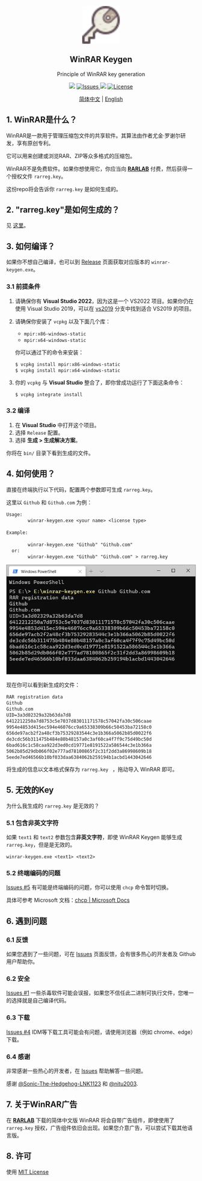 <p align="center">
 <img width="100px" src="icon.svg" align="center" alt="WinRAR Keygen" />
 <h2 align="center">WinRAR Keygen</h2>
 <p align="center">Principle of WinRAR key generation</p>
</p>
<p align="center">
  <img src="https://img.shields.io/github/v/release/bitcookies/winrar-keygen?label=version" />
  <a href="https://github.com/bitcookies/winrar-keygen/issues">
  	<img alt="Issues" src="https://img.shields.io/github/issues/bitcookies/winrar-keygen?color=F48D73" />
  </a>
  <img src="https://img.shields.io/badge/Visual%20Studio-2022-5D4298" />
  <a href="https://github.com/bitcookies/winrar-keygen/blob/master/LICENSE">
  	<img alt="License" src="https://img.shields.io/github/license/bitcookies/winrar-keygen.svg" />
  </a>
</p>


<p align="center">
  <a href="README.zh-CN.md">简体中文</a> | <a href="README.md">English</a>
</p>

## 1. WinRAR是什么？

WinRAR是一款用于管理压缩包文件的共享软件。其算法由作者尤金·罗谢尔研发，享有原创专利。

它可以用来创建或浏览RAR、ZIP等众多格式的压缩包。

WinRAR不是免费软件。如果你想使用它，你应当向 [__RARLAB__](https://www.rarlab.com/) 付费，然后获得一个授权文件 `rarreg.key`。

这份repo将会告诉你 `rarreg.key` 是如何生成的。

## 2. "rarreg.key"是如何生成的？

见 [这里](README.HOW_DOES_IT_WORK.zh-CN.md)。

## 3. 如何编译？

如果你不想自己编译，也可以到 [Release](https://github.com/bitcookies/winrar-keygen/releases/) 页面获取对应版本的 `winrar-keygen.exe`。

### 3.1 前提条件

1. 请确保你有 **Visual Studio 2022**，因为这是一个 VS2022 项目。如果你仍在使用 Visual Studio 2019，可以在 [vs2019](https://github.com/bitcookies/winrar-keygen/tree/vs2019) 分支中找到适合 VS2019 的项目。

2. 请确保你安装了 `vcpkg` 以及下面几个库：

   - `mpir:x86-windows-static`

   * `mpir:x64-windows-static`

   你可以通过下的命令来安装：

   ```console
   $ vcpkg install mpir:x86-windows-static
   $ vcpkg install mpir:x64-windows-static
   ```

3. 你的 `vcpkg` 与 __Visual Studio__ 整合了，即你曾成功运行了下面这条命令：

   ```console
   $ vcpkg integrate install
   ```

### 3.2 编译

1. 在 __Visual Studio__ 中打开这个项目。
2. 选择 `Release` 配置。
3. 选择 __生成 > 生成解决方案__。

你将在 `bin/` 目录下看到生成的文件。

## 4. 如何使用？

直接在终端执行以下代码，配置两个参数即可生成 `rarreg.key`。

这里以 `Github` 和 `Github.com` 为例：

```console
Usage:
        winrar-keygen.exe <your name> <license type>

Example:

        winrar-keygen.exe "Github" "Github.com"
  or:
        winrar-keygen.exe "Github" "Github.com" > rarreg.key
```

![Terminal](terminal.png)

现在你可以看到新生成的文件：

```console
RAR registration data
Github
Github.com
UID=3a3d02329a32b63da7d8
6412212250a7d8753c5e7037d83011171578c57042fa30c506caae
9954e4853d415ec594e46076cc9a65338309b66c50453ba72158c0
656de97acb2f2a48cf3b75329283544c3e1b366a5062b85d0022f6
de3cdc56b311475b484e80b48157a0c3af60ca4f7f9c75d49bc50d
6bad616c1c58caa922d3ed0cd19771e8191522a586544c3e1b366a
5062b85d29db066f02e777ad78100865f2c31f2dd3a86998609b18
5eede7ed46566b10bf033daa6384062b259194b1acbd1443042646
```

将生成的信息以文本格式保存为 `rarreg.key ` ，拖动导入 WinRAR 即可。

## 5. 无效的Key

为什么我生成的 `rarreg.key` 是无效的？

### 5.1 包含非英文字符

如果 `text1` 和 `text2` 参数包含**非英文字符**，即使 WinRAR Keygen 能够生成 `rarreg.key`，但是是无效的。

```console
winrar-keygen.exe <text1> <text2>
```

### 5.2 终端编码的问题

[Issues #5](https://github.com/bitcookies/winrar-keygen/issues/5) 有可能是终端编码的问题，你可以使用 `chcp` 命令暂时切换。

具体可参考 Microsoft 文档：[chcp | Microsoft Docs](https://docs.microsoft.com/en-us/windows-server/administration/windows-commands/chcp)

## 6. 遇到问题

### 6.1 反馈

如果您遇到了一些问题，可在 [Issues](https://github.com/bitcookies/winrar-keygen/issues) 页面反馈，会有很多热心的开发者及 Github 用户帮助你。

### 6.2 安全

[Issues #1](https://github.com/bitcookies/winrar-keygen/issues/1) 一些杀毒软件可能会误报，如果您不信任此二进制可执行文件，您唯一的选择就是自己编译代码。

### 6.3 下载

[Issues #4](https://github.com/bitcookies/winrar-keygen/issues/4) IDM等下载工具可能会有问题，请使用浏览器（例如 chrome、edge）下载。

### 6.4 感谢

非常感谢一些热心的开发者，在 [Issues](https://github.com/bitcookies/winrar-keygen/issues) 帮助解答一些问题。

感谢 [@Sonic-The-Hedgehog-LNK1123](https://github.com/Sonic-The-Hedgehog-LNK1123) 和 [@nitu2003](https://github.com/nitu2003).

## 7. 关于WinRAR广告

在 [__RARLAB__](https://www.rarlab.com/) 下载的简体中文版 WinRAR 将会自带广告组件，即使使用了 `rarreg.key` 授权，广告组件依旧会出现。如果您介意广告，可以尝试下载其他语言版。

## 8. 许可

使用 [MIT License](https://github.com/bitcookies/winrar-keygen/blob/master/LICENSE)